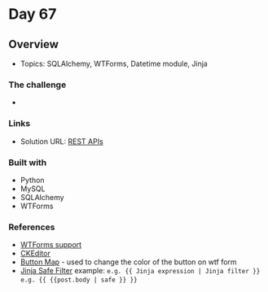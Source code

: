 # Day 67

## Overview

- Topics:  SQLAlchemy, WTForms, Datetime module, Jinja 

### The challenge

- 

### Links

- Solution URL: [REST APIs](https://github.com/Mikerniker/100_Days_of_Python/tree/main/Day67)

### Built with

- Python
- MySQL 
- SQLAlchemy
- WTForms

### References
- [WTForms support](https://pythonhosted.org/Flask-Bootstrap/forms.html)
- [CKEditor](https://flask-ckeditor.readthedocs.io/en/latest/basic.html)
- [Button Map](https://pythonhosted.org/Flask-Bootstrap/forms.html#form-macro-reference) - used to change the color of the button on wtf form
- [Jinja Safe Filter](https://jinja.palletsprojects.com/en/2.11.x/templates/#safe)
example: ```e.g. {‌{ Jinja expression | Jinja filter }}```   ```e.g. {‌{ {{post.body | safe }} }}```